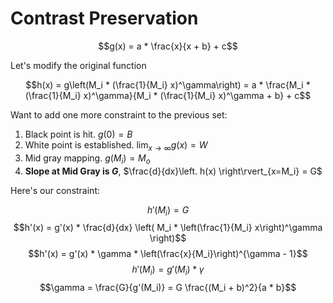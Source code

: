 # Contrast Preservation

$$g(x) = a * \frac{x}{x + b} + c$$


Let's modify the original function

$$h(x) = g\left(M_i * (\frac{1}{M_i} x)^\gamma\right) = a * \frac{M_i * (\frac{1}{M_i} x)^\gamma}{M_i * (\frac{1}{M_i} x)^\gamma + b} + c$$


Want to add one more constraint to the previous set:

1. Black point is hit. $g(0) = B$
2. White point is established. $\lim_{x \rightarrow \infty} g(x) = W$
3. Mid gray mapping. $g(M_i) = M_o$
4. **Slope at Mid Gray is $G$**, $\frac{d}{dx}\left. h(x) \right\rvert_{x=M_i} = G$

Here's our constraint:

$$h'(M_i) = G$$
$$h'(x) = g'(x) * \frac{d}{dx} \left( M_i * \left(\frac{1}{M_i} x\right)^\gamma \right)$$
$$h'(x) = g'(x) * \gamma * \left(\frac{x}{M_i}\right)^{\gamma - 1}$$
$$h'(M_i) = g'(M_i) * \gamma$$
$$\gamma = \frac{G}{g'(M_i)} =  G \frac{(M_i + b)^2}{a * b}$$
